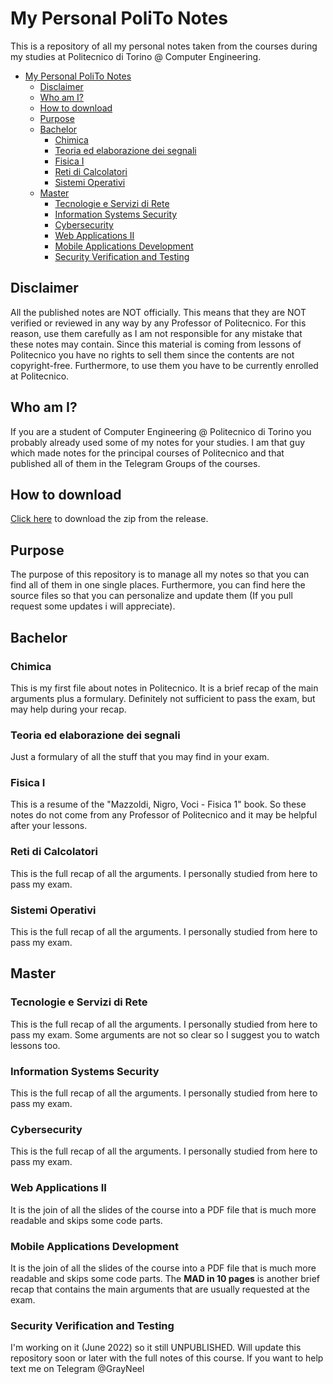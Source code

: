 # My Personal PoliTo Notes
This is a repository of all my personal notes taken from the courses during my studies at Politecnico di Torino @ Computer Engineering.

- [My Personal PoliTo Notes](#my-personal-polito-notes)
  - [Disclaimer](#disclaimer)
  - [Who am I?](#who-am-i)
  - [How to download](#how-to-download)
  - [Purpose](#purpose)
  - [Bachelor](#bachelor)
    - [Chimica](#chimica)
    - [Teoria ed elaborazione dei segnali](#teoria-ed-elaborazione-dei-segnali)
    - [Fisica I](#fisica-i)
    - [Reti di Calcolatori](#reti-di-calcolatori)
    - [Sistemi Operativi](#sistemi-operativi)
  - [Master](#master)
    - [Tecnologie e Servizi di Rete](#tecnologie-e-servizi-di-rete)
    - [Information Systems Security](#information-systems-security)
    - [Cybersecurity](#cybersecurity)
    - [Web Applications II](#web-applications-ii)
    - [Mobile Applications Development](#mobile-applications-development)
    - [Security Verification and Testing](#security-verification-and-testing)

## Disclaimer
All the published notes are NOT officially. This means that they are NOT verified or reviewed in any way by any Professor of Politecnico. For this reason, use them carefully as I am not responsible for any mistake that these notes may contain. 
Since this material is coming from lessons of Politecnico you have no rights to sell them since the contents are not copyright-free.
Furthermore, to use them you have to be currently enrolled at Politecnico.

## Who am I?
If you are a student of Computer Engineering @ Politecnico di Torino you probably already used some of my notes for your studies. I am that guy which made notes for the principal courses of Politecnico and that published all of them in the Telegram Groups of the courses.

## How to download
[Click here](https://github.com/GrayNeel/My-Personal-PoliTo-Notes/releases/tag/all_notes) to download the zip from the release.

## Purpose
The purpose of this repository is to manage all my notes so that you can find all of them in one single places. Furthermore, you can find here the source files so that you can personalize and update them (If you pull request some updates i will appreciate).

## Bachelor

### Chimica
This is my first file about notes in Politecnico. It is a brief recap of the main arguments plus a formulary. Definitely not sufficient to pass the exam, but may help during your recap.
### Teoria ed elaborazione dei segnali
Just a formulary of all the stuff that you may find in your exam.
### Fisica I
This is a resume of the "Mazzoldi, Nigro, Voci - Fisica 1" book. So these notes do not come from any Professor of Politecnico and it may be helpful after your lessons.
### Reti di Calcolatori
This is the full recap of all the arguments. I personally studied from here to pass my exam.
### Sistemi Operativi
This is the full recap of all the arguments. I personally studied from here to pass my exam.
## Master

### Tecnologie e Servizi di Rete
This is the full recap of all the arguments. I personally studied from here to pass my exam. Some arguments are not so clear so I suggest you to watch lessons too.
### Information Systems Security
This is the full recap of all the arguments. I personally studied from here to pass my exam.
### Cybersecurity
This is the full recap of all the arguments. I personally studied from here to pass my exam.
### Web Applications II
It is the join of all the slides of the course into a PDF file that is much more readable and skips some code parts.
### Mobile Applications Development
It is the join of all the slides of the course into a PDF file that is much more readable and skips some code parts.
The **MAD in 10 pages** is another brief recap that contains the main arguments that are usually requested at the exam.
### Security Verification and Testing
I'm working on it (June 2022) so it still UNPUBLISHED. Will update this repository soon or later with the full notes of this course. If you want to help text me on Telegram @GrayNeel